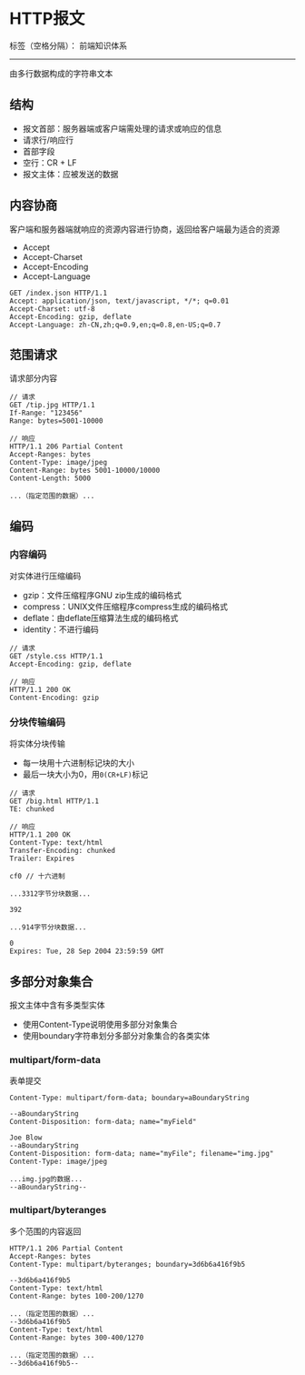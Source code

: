 # HTTP报文

标签（空格分隔）： 前端知识体系

---

由多行数据构成的字符串文本

## 结构

* 报文首部：服务器端或客户端需处理的请求或响应的信息
 * 请求行/响应行
 * 首部字段
* 空行：CR + LF
* 报文主体：应被发送的数据

## 内容协商

客户端和服务器端就响应的资源内容进行协商，返回给客户端最为适合的资源

* Accept
* Accept-Charset
* Accept-Encoding
* Accept-Language

```
GET /index.json HTTP/1.1
Accept: application/json, text/javascript, */*; q=0.01
Accept-Charset: utf-8
Accept-Encoding: gzip, deflate
Accept-Language: zh-CN,zh;q=0.9,en;q=0.8,en-US;q=0.7
```

## 范围请求

请求部分内容

```
// 请求
GET /tip.jpg HTTP/1.1
If-Range: "123456"
Range: bytes=5001-10000

// 响应
HTTP/1.1 206 Partial Content
Accept-Ranges: bytes
Content-Type: image/jpeg
Content-Range: bytes 5001-10000/10000
Content-Length: 5000

...（指定范围的数据）...
```

## 编码

### 内容编码

对实体进行压缩编码

* gzip：文件压缩程序GNU zip生成的编码格式
* compress：UNIX文件压缩程序compress生成的编码格式
* deflate：由deflate压缩算法生成的编码格式
* identity：不进行编码

```
// 请求
GET /style.css HTTP/1.1
Accept-Encoding: gzip, deflate

// 响应
HTTP/1.1 200 OK
Content-Encoding: gzip
```

### 分块传输编码

将实体分块传输

* 每一块用十六进制标记块的大小
* 最后一块大小为0，用`0(CR+LF)`标记

```
// 请求
GET /big.html HTTP/1.1
TE: chunked

// 响应
HTTP/1.1 200 OK
Content-Type: text/html
Transfer-Encoding: chunked
Trailer: Expires

cf0 // 十六进制

...3312字节分块数据...

392

...914字节分块数据...

0
Expires: Tue, 28 Sep 2004 23:59:59 GMT
```

## 多部分对象集合

报文主体中含有多类型实体

* 使用Content-Type说明使用多部分对象集合
* 使用boundary字符串划分多部分对象集合的各类实体

### multipart/form-data

表单提交

```
Content-Type: multipart/form-data; boundary=aBoundaryString

--aBoundaryString
Content-Disposition: form-data; name="myField"

Joe Blow
--aBoundaryString
Content-Disposition: form-data; name="myFile"; filename="img.jpg"
Content-Type: image/jpeg

...img.jpg的数据...
--aBoundaryString--
```

### multipart/byteranges

多个范围的内容返回

```
HTTP/1.1 206 Partial Content
Accept-Ranges: bytes
Content-Type: multipart/byteranges; boundary=3d6b6a416f9b5

--3d6b6a416f9b5
Content-Type: text/html
Content-Range: bytes 100-200/1270

...（指定范围的数据）...
--3d6b6a416f9b5
Content-Type: text/html
Content-Range: bytes 300-400/1270

...（指定范围的数据）...
--3d6b6a416f9b5--
```
